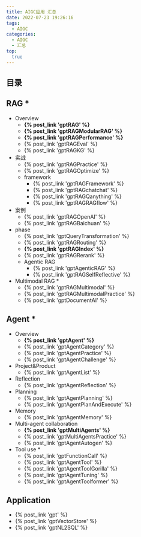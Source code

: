 ```yaml
---
title: AIGC应用 汇总
date: 2022-07-23 19:26:16
tags:
  - AIGC
categories: 
  - AIGC
  - 汇总  
top:
  true
---
```


<p></p>
<!-- more -->

## 目录
<!-- toc -->

## RAG *
+ Overview
  + **{% post_link 'gptRAG' %}**
  + **{% post_link 'gptRAGModularRAG' %}**
  + **{% post_link 'gptRAGPerformance' %}**
  + {% post_link 'gptRAGEval' %} 
  + {% post_link 'gptRAGKG' %} 
+ 实战
  + {% post_link 'gptRAGPractice' %}
  + {% post_link 'gptRAGOptimize' %}
  + framework
      + {% post_link 'gptRAGFramework' %} 
      + {% post_link 'gptRAGchatchat' %}   
      + {% post_link 'gptRAGQanything' %}   
      + {% post_link 'gptRAGRAGflow' %}   
+ 案例 
  + {% post_link 'gptRAGOpenAI' %} 
  + {% post_link 'gptRAGBaichuan' %}   
+ phase 
  + {% post_link 'gptQueryTransformation' %}  
  + {% post_link 'gptRAGRouting' %} 
  + **{% post_link 'gptRAGIndex' %}**   
  + {% post_link 'gptRAGRerank' %} 
  + Agentic RAG
    + {% post_link 'gptAgenticRAG' %}  
    + {% post_link 'gptRAGSelfReflective' %} 
+ Multimodal RAG  *
  + {% post_link 'gptRAGMultimodal' %}  
  + {% post_link 'gptRAGMultimodalPractice' %}   
  + {% post_link 'gptDocumentAI' %}   

## Agent *
+ Overview
  + **{% post_link 'gptAgent' %}**
  + {% post_link 'gptAgentCategory' %}
  + {% post_link 'gptAgentPractice' %} 
  + {% post_link 'gptAgentChallenge' %}  
+ Project&Product
  + {% post_link 'gptAgentList' %}  
+ Reflection
  + {% post_link 'gptAgentReflection' %}  
+ Planning
  + {% post_link 'gptAgentPlanning' %}     
  + {% post_link 'gptAgentPlanAndExecute' %}
+ Memory
  + {% post_link 'gptAgentMemory' %}  
+ Multi-agent collaboration
  + **{% post_link 'gptMultiAgents' %}**  
  + {% post_link 'gptMultiAgentsPractice' %}   
  + {% post_link 'gptAgentAutogen' %}   
+ Tool use  *
  + {% post_link 'gptFunctionCall' %} 
  + {% post_link 'gptAgentTool' %}  
  + {% post_link 'gptAgentToolGorilla' %}   
  + {% post_link 'gptAgentTuning' %}   
  + {% post_link 'gptAgentToolformer' %}  

## Application
+ {% post_link 'gpt' %}
+ {% post_link 'gptVectorStore' %}
+ {% post_link 'gptNL2SQL' %} 



